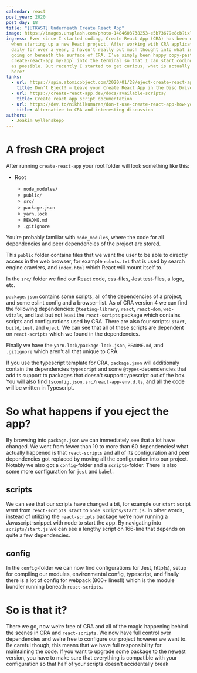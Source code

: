 ```yaml
---
calendar: react
post_year: 2020
post_day: 18
title: "[UTKAST] Underneath Create React App"
image: https://images.unsplash.com/photo-1484603738253-e5b73679e8cb?ixlib=rb-1.2.1&ixid=eyJhcHBfaWQiOjEyMDd9&auto=format&fit=crop&w=2000&q=80
ingress: Ever since I started coding, Create React App (CRA) has been my go-to
  when starting up a new React project. After working with CRA applications
  daily for over a year, I haven’t really put much thought into what is actually
  going on beneath the surface of CRA. I’ve simply been happy copy-pasting `npx
  create-react-app my-app` into the terminal so that I can start coding as soon
  as possible. But recently I started to get curious, what is actually happening
  here?
links:
  - url: https://spin.atomicobject.com/2020/01/28/eject-create-react-app-drawbacks/
    title: Don’t Eject! – Leave your Create React App in the Disc Drive
  - url: https://create-react-app.dev/docs/available-scripts/
    title: Create react app script documentation
  - url: https://dev.to/nikhilkumaran/don-t-use-create-react-app-how-you-can-set-up-your-own-reactjs-boilerplate-43l0
    title: Alternative to CRA and interesting discussion
authors:
  - Joakim Gyllenskepp
---
```

# A fresh CRA project

After running `create-react-app` your root folder will look something like this:

* Root

  * `node_modules/`
  * `public/`
  * `src/`
  * `package.json`
  * `yarn.lock`
  * `README.md`
  * `.gitignore`

You’re probably familiar with `node_modules`, where the code for all dependencies and peer dependencies of the project are stored.

This `public` folder contains files that we want the user to be able to directly access in the web browser, for example `robots.txt` that is used by search engine crawlers, and `index.html` which React will mount itself to.

In the `src/` folder we find our React code, css-files, Jest test-files, a logo, etc.

`package.json` contains some scripts, all of the dependencies of a project, and some eslint config and a browser-list. As of CRA version 4 we can find the following dependencies: `@testing-library`, `react`, `react-dom`, `web-vitals`, and last but not least the `react-scripts` package which contains scripts and configurations used by CRA. There are also four scripts: `start`, `build`, `test`, and `eject`. We can see that all of these scripts are dependent on `react-scripts` which we found in the dependencies. 

Finally we have the `yarn.lock/package-lock.json`, `README.md`, and `.gitignore` which aren't all that unique to CRA.

If you use the typescript template for CRA, `package.json` will additionaly contain the dependencies `typescript` and some `@types`-dependencies that add ts support to packages that doesn't support typescript out of the box. You will also find `tsconfig.json`, `src/react-app-env.d.ts`, and all the code will be written in Typescript.

# So what happens if you eject the app?

By browsing into `package.json` we can immediately see that a lot have changed. We went from fewer than 10 to more than 60 dependencies! what actually happened is that `react-scripts` and all of its configuration and peer dependencies got replaced by moving all the configuration into our project. Notably we also got a `config`-folder and a `scripts`-folder. There is also some more configuration for `jest` and `babel`.

## scripts

We can see that our scripts have changed a bit, for example our `start` script went from `react-scripts start` to `node scripts/start.js`. In other words, instead of utilizing the `react-scripts` package we’re now running a Javascript-snippet with node to start the app. By navigating into `scripts/start.js` we can see a lengthy script on 166-line that depends on quite a few dependencies.

## config

In the `config`-folder we can now find configurations for Jest, http(s), setup for compiling our modules, environmental config, typescript, and finally there is a lot of config for webpack (800+ lines!!) which is the module bundler running beneath `react-scripts`.

# So is that it?

There we go, now we’re free of CRA and all of the magic happening behind the scenes in CRA and `react-scripts`. We now have full control over dependencies and we’re free to configure our project however we want to. Be careful though, this means that we have full responsibility for maintaining the code. If you want to upgrade some package to the newest version, you have to make sure that everything is compatible with your configuration so that half of your scripts doesn’t accidentally break